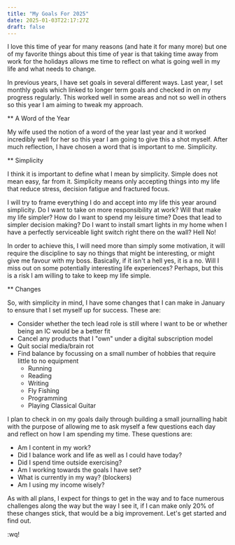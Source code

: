 ```yaml
---
title: "My Goals For 2025"
date: 2025-01-03T22:17:27Z
draft: false
---
```


I love this time of year for many reasons (and hate it for many more) but one of my favorite things about this time of year is that taking time away from 
work for the holidays allows me time to reflect on what is going well in my life and what needs to change.

In previous years, I have set goals in several different ways. Last year, I set monthly goals which linked to longer term goals and checked in on my progress regularly.
This worked well in some areas and not so well in others so this year I am aiming to tweak my approach.

** A Word of the Year

My wife used the notion of a word of the year last year and it worked incredibly well for her so this year I am going to give this a shot myself. After much reflection, I have chosen
a word that is important to me. Simplicity.

** Simplicity

I think it is important to define what I mean by simplicity. Simple does not mean easy, far from it. Simplicity means only accepting things into my life that reduce stress, decision fatigue and fractured focus.

I will try to frame everything I do and accept into my life this year around simplicity. Do I
want to take on more responsibility at work? Will that make my life simpler? How do I want to spend my leisure time? Does that lead to simpler decision making? Do I want to install smart lights in my home when I have a perfectly serviceable light switch right there on the wall? Hell No!

In order to achieve this, I will need more than simply some motivation, it will require the discipline to say no things that might be interesting, or might give me favour with my boss. Basically, if it isn't a hell yes, it is a no. Will I miss out on some potentially interesting life experiences? Perhaps, but this is a risk I am willing to take to keep my life simple.

** Changes

So, with simplicity in mind, I have some changes that I can make in January to ensure that I set myself up for success. These are:

- Consider whether the tech lead role is still where I want to be or whether being an IC would be a better fit
- Cancel any products that I "own" under a digital subscription model
- Quit social media/brain rot
- Find balance by focussing on a small number of hobbies that require little to no equipment
  - Running
  - Reading
  - Writing
  - Fly Fishing
  - Programming
  - Playing Classical Guitar

I plan to check in on my goals daily through building a small journalling habit with the purpose of allowing me to ask myself a few questions each day and reflect on how I am spending my time. These questions are:

- Am I content in my work?
- Did I balance work and life as well as I could have today?
- Did I spend time outside exercising?
- Am I working towards the goals I have set?
- What is currently in my way? (blockers)
- Am I using my income wisely?

As with all plans, I expect for things to get in the way and to face numerous challenges along the way but the way I see it, if I can make only 20% of these changes stick, that would be a big improvement. Let's get started and find out.

:wq!
